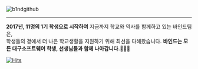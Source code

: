 ![b1ndgithub](https://github.com/Team-B1ND/.github/assets/98750438/026ba732-38da-42fa-a570-ee2029c13790)

---

**2017년, 11명의 1기 학생으로 시작하여** 지금까지 학교와 역사를 함께하고 있는 바인드팀은, <br> 학생들의 곁에서 더 나은 학교생활을 지원하기 위해 최선을 다해왔습니다. **바인드는 모든 대구소프트웨어 학생, 선생님들과 함께 나아갑니다.🏃🏻‍♂️**

[![Hits](https://hits.seeyoufarm.com/api/count/incr/badge.svg?url=https%3A%2F%2Fgithub.com%2FTeam-B1ND&count_bg=%2379C83D&title_bg=%23555555&icon=&icon_color=%23E7E7E7&title=hits&edge_flat=true)](https://hits.seeyoufarm.com)
